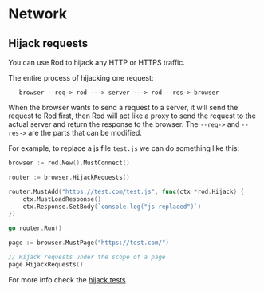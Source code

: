# Network

## Hijack requests

You can use Rod to hijack any HTTP or HTTPS traffic.

The entire process of hijacking one request:

```text
   browser --req-> rod ---> server ---> rod --res-> browser
```

When the browser wants to send a request to a server, it will send the request to Rod first, then Rod will act like a proxy to send the request to the actual server and return the response to the browser. The `--req->` and `--res->` are the parts that can be modified.

For example, to replace a js file `test.js` we can do something like this:

```go
browser := rod.New().MustConnect()

router := browser.HijackRequests()

router.MustAdd("https://test.com/test.js", func(ctx *rod.Hijack) {
    ctx.MustLoadResponse()
    ctx.Response.SetBody(`console.log("js replaced")`)
})

go router.Run()

page := browser.MustPage("https://test.com/")

// Hijack requests under the scope of a page
page.HijackRequests()
```

For more info check the [hijack tests](https://github.com/go-rod/rod/blob/master/hijack_test.go)

